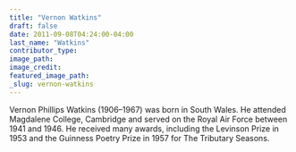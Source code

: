 ```yaml
---
title: "Vernon Watkins"
draft: false
date: 2011-09-08T04:24:00-04:00
last_name: "Watkins"
contributor_type:
image_path:
image_credit:
featured_image_path:
_slug: vernon-watkins
---
```


Vernon Phillips Watkins (1906–1967) was born in South Wales. He attended Magdalene College, Cambridge and served on the Royal Air Force between 1941 and 1946. He received many awards, including the Levinson Prize in 1953 and the Guinness Poetry Prize in 1957 for The Tributary Seasons.

